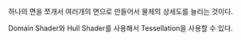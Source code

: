 하나의 면을 쪼개서 여러개의 면으로 만들어서 물체의 상세도를 늘리는 것이다. 

Domain Shader와 Hull Shader를 사용해서 Tessellation을 사용할 수 있다. 

